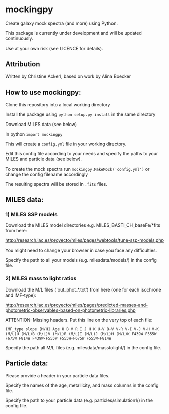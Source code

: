 # mockingpy

Create galaxy mock spectra (and more) using Python.

This package is currently under development and will be updated continuously. 

Use at your own risk (see LICENCE for details). 

## Attribution

Written by Christine Ackerl, based on work by Alina Boecker

## How to use mockingpy:

Clone this repository into a local working directory

Install the package using `python setup.py install` in the same directory

Download MILES data (see below)

In python `import mockingpy` 

This will create a `config.yml` file in your working directory. 

Edit this config file according to your needs and specify the paths to your MILES and particle data (see below). 

To create the mock spectra run `mockingpy.MakeMock('config.yml')` or change the config filename accordingly

The resulting spectra will be stored in `.fits` files.

## MILES data:

### 1) MILES SSP models   
Download the MILES model directories e.g. MILES_BASTI_CH_baseFe/*fits from here:

http://research.iac.es/proyecto/miles/pages/webtools/tune-ssp-models.php

You might need to change your browser in case you face any difficulties.

Specify the path to all your models (e.g. milesdata/models/) in the config file. 

### 2) MILES mass to light ratios
Download the M/L files ('out_phot_*.txt') from here (one for each isochrone and IMF-type): 

http://research.iac.es/proyecto/miles/pages/predicted-masses-and-photometric-observables-based-on-photometric-libraries.php

ATTENTION: Missing headers. Put this line on the very top of each file:

`IMF_type slope [M/H] Age U B V R I J H K U-V B-V V-R V-I V-J V-H V-K (M/L)U (M/L)B (M/L)V (M/L)R (M/L)I (M/L)J (M/L)H (M/L)K F439W F555W F675W F814W F439W-F555W F555W-F675W F555W-F814W`

Specify the path all M/L files (e.g. milesdata/masstolight/) in the config file.

## Particle data:
Please provide a header in your particle data files. 

Specify the names of the age, metallicity, and mass columns in the config file.

Specify the path to your particle data (e.g. particles/simulation1/) in the config file. 

